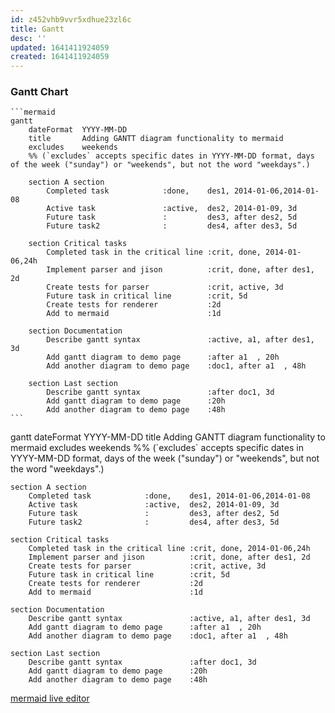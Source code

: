 ```yaml
---
id: z452vhb9vvr5xdhue23zl6c
title: Gantt
desc: ''
updated: 1641411924059
created: 1641411924059
---
```



### Gantt Chart

````
```mermaid
gantt
    dateFormat  YYYY-MM-DD
    title       Adding GANTT diagram functionality to mermaid
    excludes    weekends
    %% (`excludes` accepts specific dates in YYYY-MM-DD format, days of the week ("sunday") or "weekends", but not the word "weekdays".)

    section A section
		Completed task            :done,    des1, 2014-01-06,2014-01-08
		Active task               :active,  des2, 2014-01-09, 3d
		Future task               :         des3, after des2, 5d
		Future task2              :         des4, after des3, 5d

    section Critical tasks
		Completed task in the critical line :crit, done, 2014-01-06,24h
		Implement parser and jison          :crit, done, after des1, 2d
		Create tests for parser             :crit, active, 3d
		Future task in critical line        :crit, 5d
		Create tests for renderer           :2d
		Add to mermaid                      :1d

    section Documentation
		Describe gantt syntax               :active, a1, after des1, 3d
		Add gantt diagram to demo page      :after a1  , 20h
		Add another diagram to demo page    :doc1, after a1  , 48h

    section Last section
		Describe gantt syntax               :after doc1, 3d
		Add gantt diagram to demo page      :20h
		Add another diagram to demo page    :48h
```
````

<div class="mermaid">
gantt
    dateFormat  YYYY-MM-DD
    title       Adding GANTT diagram functionality to mermaid
    excludes    weekends
    %% (`excludes` accepts specific dates in YYYY-MM-DD format, days of the week ("sunday") or "weekends", but not the word "weekdays".)

    section A section
		Completed task            :done,    des1, 2014-01-06,2014-01-08
		Active task               :active,  des2, 2014-01-09, 3d
		Future task               :         des3, after des2, 5d
		Future task2              :         des4, after des3, 5d

    section Critical tasks
		Completed task in the critical line :crit, done, 2014-01-06,24h
		Implement parser and jison          :crit, done, after des1, 2d
		Create tests for parser             :crit, active, 3d
		Future task in critical line        :crit, 5d
		Create tests for renderer           :2d
		Add to mermaid                      :1d

    section Documentation
		Describe gantt syntax               :active, a1, after des1, 3d
		Add gantt diagram to demo page      :after a1  , 20h
		Add another diagram to demo page    :doc1, after a1  , 48h

    section Last section
		Describe gantt syntax               :after doc1, 3d
		Add gantt diagram to demo page      :20h
		Add another diagram to demo page    :48h
</div>

[mermaid live editor](https://mermaid-js.github.io/mermaid-live-editor/#/edit/eyJjb2RlIjoiZ2FudHRcbiAgICB0aXRsZSBBIEdhbnR0IERpYWdyYW1cbiAgICBkYXRlRm9ybWF0ICBZWVlZLU1NLUREXG4gICAgc2VjdGlvbiBTZWN0aW9uXG4gICAgQSB0YXNrICAgICAgICAgICA6YTEsIDIwMTQtMDEtMDEsIDMwZFxuICAgIEFub3RoZXIgdGFzayAgICAgOmFmdGVyIGExICAsIDIwZFxuICAgIHNlY3Rpb24gQW5vdGhlclxuICAgIFRhc2sgaW4gc2VjICAgICAgOjIwMTQtMDEtMTIgICwgMTJkXG4gICAgYW5vdGhlciB0YXNrICAgICAgOiAyNGRcbiAgICAgICAgICAgICIsIm1lcm1haWQiOnsidGhlbWUiOiJkZWZhdWx0In0sInVwZGF0ZUVkaXRvciI6ZmFsc2V9)

